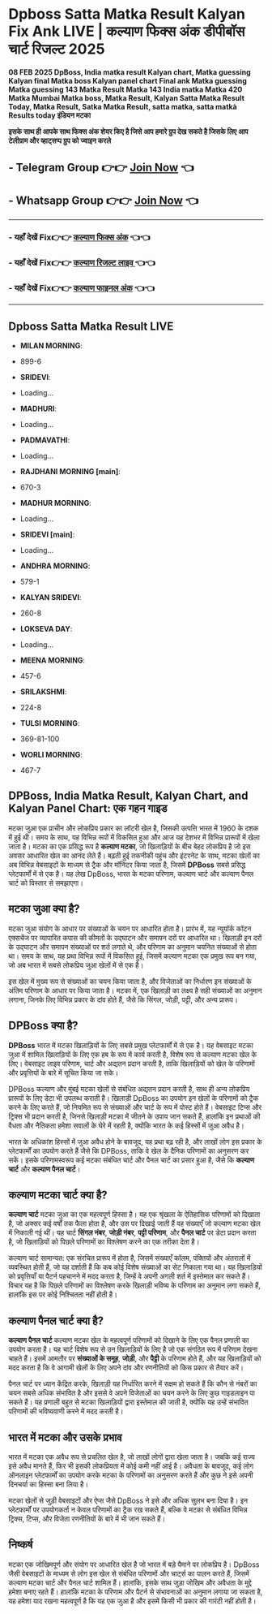 # Dpboss Satta Matka Result Kalyan Fix Ank LIVE | कल्याण फिक्स अंक डीपीबॉस चार्ट रिजल्ट 2025

 **08 FEB 2025 DpBoss, India matka result Kalyan chart, Matka guessing Kalyan final Matka boss Kalyan panel chart Final ank Matka guessing Matka guessing 143 Matka Result Matka 143 India matka Matka 420 Matka Mumbai Matka boss, Matka Result, Kalyan Satta Matka Result Today, Matka Result, Satka Matka Result, satta matka, satta matkà Results today इंडियन मटका**


**इसके साथ ही आपके साथ फिक्स अंक शेयर किए है जिसे आप हमारे ग्रुप देख सकते है जिसके लिए आप टेलीग्राम और व्हाट्सप्प ग्रुप को ज्वाइन करले**

##  - Telegram  Group 👉👉 [Join Now](https://t.me/Hindiupdate201) 👈

##  - Whatsapp Group 👉👉 [Join Now](https://whatsapp.com/channel/0029Vay2FudAzNbmVl8KtW14) 👈

---

###  - यहाँ देखें Fix👉👉 [कल्याण फिक्स अंक](https://kalyan-chart-fix.hindipanti.in/dpboss-satta-matka-result-1/) 👈👈

### - यहाँ देखें Fix👉👉 [कल्याण रिजल्ट लाइव ](https://www.google.com/search?q=hindipanti+in+kalyan+fix) 👈👈

### - यहाँ देखें Fix👉👉 [कल्याण फाइनल अंक](https://kalyan-chart-fix.hindipanti.in/dpboss-satta-matka-result-1/) 👈👈

---

## Dpboss Satta Matka Result LIVE

- **MILAN MORNING**: 
 - 899-6

  - **SRIDEVI**: 
 - Loading...
 
- **MADHURI**: 
 - Loading...

- **PADMAVATHI**: 
 - Loading...
 
- **RAJDHANI MORNING [main]**:  
- 670-3

- **MADHUR MORNING**: 
 - Loading...

- **SRIDEVI [main]**: 
 - Loading...

- **ANDHRA MORNING**: 
 - 579-1

- **KALYAN SRIDEVI**: 
 - 260-8
  
- **LOKSEVA DAY**: 
 - Loading...

- **MEENA MORNING**: 
 - 457-6

- **SRILAKSHMI**: 
 - 224-8

- **TULSI MORNING**: 
 - 369-81-100

- **WORLI MORNING**: 
 - 467-7

## **DPBoss, India Matka Result, Kalyan Chart, and Kalyan Panel Chart: एक गहन गाइड**

मटका जुआ एक प्राचीन और लोकप्रिय प्रकार का लॉटरी खेल है, जिसकी उत्पत्ति भारत में 1960 के दशक में हुई थी। समय के साथ, यह विभिन्न रूपों में विकसित हुआ और आज यह देशभर में विभिन्न प्रारूपों में खेला जाता है। मटका का एक प्रसिद्ध रूप है **कल्याण मटका**, जो खिलाड़ियों के बीच बेहद लोकप्रिय है जो इस अवसर आधारित खेल का आनंद लेते हैं। बढ़ती हुई तकनीकी पहुंच और इंटरनेट के साथ, मटका खेलों का अब विभिन्न वेबसाइटों के माध्यम से ट्रैक और मॉनिटर किया जाता है, जिसमें **DPBoss** सबसे प्रसिद्ध प्लेटफार्मों में से एक है। यह लेख DpBoss, भारत के मटका परिणाम, कल्याण चार्ट और कल्याण पैनल चार्ट को विस्तार से समझाएगा।

## **मटका जुआ क्या है?**

मटका जुआ संयोग के आधार पर संख्याओं के चयन पर आधारित होता है। प्रारंभ में, यह न्यूयॉर्क कॉटन एक्सचेंज पर व्यापारित कपास की कीमतों के उद्घाटन और समापन दरों पर आधारित था। खिलाड़ी इन दरों के उद्घाटन और समापन संख्याओं पर शर्त लगाते थे, और परिणाम का अनुमान चयनित संख्याओं से होता था। समय के साथ, यह प्रथा विभिन्न रूपों में विकसित हुई, जिसमें कल्याण मटका एक प्रमुख रूप बन गया, जो अब भारत में सबसे लोकप्रिय जुआ खेलों में से एक है।

इस खेल में मुख्य रूप से संख्याओं का चयन किया जाता है, और विजेताओं का निर्धारण इन संख्याओं के अंतिम परिणाम के आधार पर किया जाता है। मटका में, एक खिलाड़ी का लक्ष्य है सही संख्याओं का अनुमान लगाना, जिनके लिए विभिन्न प्रकार के दांव होते हैं, जैसे कि सिंगल, जोड़ी, पट्टी, और अन्य प्रारूप।

## **DPBoss क्या है?**

**DPBoss** भारत में मटका खिलाड़ियों के लिए सबसे प्रमुख प्लेटफार्मों में से एक है। यह वेबसाइट मटका जुआ में शामिल खिलाड़ियों के लिए एक हब के रूप में कार्य करती है, विशेष रूप से कल्याण मटका खेल के लिए। वेबसाइट लाइव परिणाम, चार्ट और अद्यतन प्रदान करती है, ताकि खिलाड़ियों को खेल के परिणामों और प्रवृत्तियों के बारे में सूचित किया जा सके।

DPBoss कल्याण और मुंबई मटका खेलों से संबंधित अद्यतन प्रदान करती है, साथ ही अन्य लोकप्रिय प्रारूपों के लिए डेटा भी उपलब्ध कराती है। खिलाड़ी DpBoss का उपयोग इन खेलों के परिणामों को ट्रैक करने के लिए करते हैं, जो नियमित रूप से संख्याओं और चार्ट के रूप में पोस्ट होते हैं। वेबसाइट टिप्स और ट्रिक्स भी प्रदान करती है, जिनसे खिलाड़ी मटका में जीतने के उपाय जान सकते हैं, हालांकि इन प्रथाओं की वैधता और नैतिकता हमेशा सवालों के घेरे में रहती है, क्योंकि भारत के कई हिस्सों में जुआ अवैध है।

भारत के अधिकांश हिस्सों में जुआ अवैध होने के बावजूद, यह प्रथा बढ़ रही है, और लाखों लोग इस प्रकार के प्लेटफार्मों का उपयोग करते हैं जैसे कि DPBoss, ताकि वे खेल के दैनिक परिणामों का अनुसरण कर सकें। इसके परिणामस्वरूप कई मटका संबंधित चार्ट और पैनल चार्ट का प्रसार हुआ है, जैसे कि **कल्याण चार्ट** और **कल्याण पैनल चार्ट**।

## **कल्याण मटका चार्ट क्या है?**

**कल्याण चार्ट** मटका जुआ का एक महत्वपूर्ण हिस्सा है। यह एक श्रृंखला के ऐतिहासिक परिणामों को दिखाता है, जो अक्सर कई वर्षों तक फैला होता है, और उस पर दिखाई जाती हैं वह संख्याएँ जो कल्याण मटका खेल में निकाली गई थीं। यह चार्ट **सिंगल नंबर**, **जोड़ी नंबर**, **पट्टी परिणाम**, और **पैनल चार्ट** पर डेटा प्रदान करता है, जो खिलाड़ियों को पिछले परिणामों का विश्लेषण करने का एक तरीका देता है।

कल्याण चार्ट सामान्यत: एक संरचित प्रारूप में होता है, जिसमें संख्याएँ कॉलम, पंक्तियों और अंतरालों में व्यवस्थित होती हैं, जो यह दर्शाती हैं कि कब कोई विशेष संख्याओं का सेट निकाला गया था। यह खिलाड़ियों को प्रवृत्तियाँ या पैटर्न पहचानने में मदद करता है, जिन्हें वे अपनी अगली शर्त में इस्तेमाल कर सकते हैं। विचार यह है कि पिछले परिणामों का विश्लेषण करके खिलाड़ी भविष्य के परिणाम का अनुमान लगा सकते हैं, हालांकि इस पर कोई निश्चितता नहीं होती है।

## **कल्याण पैनल चार्ट क्या है?**

**कल्याण पैनल चार्ट** कल्याण मटका खेल के महत्वपूर्ण परिणामों को दिखाने के लिए एक पैनल प्रणाली का उपयोग करता है। यह चार्ट विशेष रूप से उन खिलाड़ियों के लिए है जो एक संगठित रूप में परिणाम देखना चाहते हैं। इसमें आमतौर पर **संख्याओं के समूह**, **जोड़ी**, और **पैट्टी** के परिणाम होते हैं, और यह खिलाड़ियों को मदद करता है कि वे आगामी खेलों के लिए अपने दांव और रणनीतियों को किस प्रकार से तैयार करें।

पैनल चार्ट पर ध्यान केंद्रित करके, खिलाड़ी यह निर्धारित करने में सक्षम हो सकते हैं कि कौन से नंबरों का चयन सबसे अधिक संभावित है और इससे वे अपने विजेताओं का चयन करने के लिए कुछ गाइडलाइन पा सकते हैं। यह प्रणाली बहुत से मटका खिलाड़ियों द्वारा इस्तेमाल की जाती है, क्योंकि यह उन्हें संभावित परिणामों की भविष्यवाणी करने में मदद करती है।

## **भारत में मटका और उसके प्रभाव**

भारत में मटका एक अवैध रूप से प्रचलित खेल है, जो लाखों लोगों द्वारा खेला जाता है। जबकि कई राज्य इसे अवैध मानते हैं, फिर भी इसकी लोकप्रियता में कोई कमी नहीं आई है। अवैधता के बावजूद, कई लोग ऑनलाइन प्लेटफार्मों का उपयोग करके मटका के परिणामों का अनुसरण करते हैं और कुछ ने इसे अपनी दिनचर्या का हिस्सा बना लिया है।

मटका खेलों से जुड़ी वेबसाइटों और ऐप्स जैसे DpBoss ने इसे और अधिक सुलभ बना दिया है। इन प्लेटफार्मों पर उपयोगकर्ता न केवल परिणामों का ट्रैक रख सकते हैं, बल्कि वे मटका से संबंधित विभिन्न ट्रिक्स, टिप्स, और विजेता रणनीतियों के बारे में भी जान सकते हैं।

## **निष्कर्ष**

मटका एक जोखिमपूर्ण और संयोग पर आधारित खेल है जो भारत में बड़े पैमाने पर लोकप्रिय है। DpBoss जैसी वेबसाइटों के माध्यम से लोग इस खेल से संबंधित परिणामों और चार्ट्स का पालन करते हैं, जिसमें कल्याण मटका चार्ट और पैनल चार्ट शामिल हैं। हालांकि, इसके साथ जुड़ा जोखिम और अवैधता के मुद्दे हमेशा बनाए रहते हैं। हालांकि मटका के परिणाम और पैटर्न से संभावनाओं का अनुमान लगाया जा सकता है, यह हमेशा याद रखना महत्वपूर्ण है कि यह एक जुआ है और इसमें किसी भी प्रकार की गारंटी नहीं होती है।

